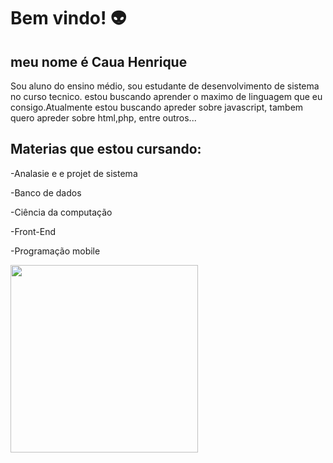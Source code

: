 # Bem vindo! 👽
## meu nome é Caua Henrique 
Sou aluno do ensino médio, sou estudante de desenvolvimento de sistema no curso tecnico.
estou buscando aprender o maximo de linguagem que eu consigo.Atualmente estou buscando apreder sobre javascript,
tambem quero apreder sobre html,php, entre outros...
## Materias que estou cursando:
-Analasie e e projet de sistema

-Banco de dados

-Ciência da computação

-Front-End 

-Programação mobile


<img heigth="50px" src="https://github.com/henriquechd1234/henriquechd1234/assets/159437428/445feb5f-d6ec-4d16-869c-5bed536a425d" width="300px">
